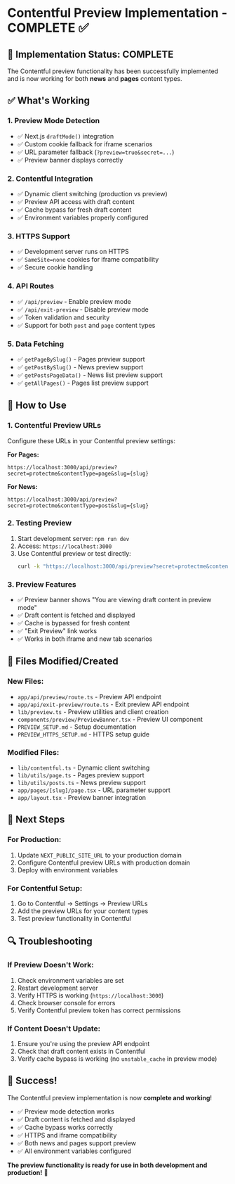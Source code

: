 # Contentful Preview Implementation - COMPLETE ✅

## 🎉 Implementation Status: COMPLETE

The Contentful preview functionality has been successfully implemented and is now working for both **news** and **pages** content types.

## ✅ What's Working

### 1. **Preview Mode Detection**
- ✅ Next.js `draftMode()` integration
- ✅ Custom cookie fallback for iframe scenarios
- ✅ URL parameter fallback (`?preview=true&secret=...`)
- ✅ Preview banner displays correctly

### 2. **Contentful Integration**
- ✅ Dynamic client switching (production vs preview)
- ✅ Preview API access with draft content
- ✅ Cache bypass for fresh draft content
- ✅ Environment variables properly configured

### 3. **HTTPS Support**
- ✅ Development server runs on HTTPS
- ✅ `SameSite=none` cookies for iframe compatibility
- ✅ Secure cookie handling

### 4. **API Routes**
- ✅ `/api/preview` - Enable preview mode
- ✅ `/api/exit-preview` - Disable preview mode
- ✅ Token validation and security
- ✅ Support for both `post` and `page` content types

### 5. **Data Fetching**
- ✅ `getPageBySlug()` - Pages preview support
- ✅ `getPostBySlug()` - News preview support
- ✅ `getPostsPageData()` - News list preview support
- ✅ `getAllPages()` - Pages list preview support

## 🚀 How to Use

### 1. **Contentful Preview URLs**
Configure these URLs in your Contentful preview settings:

**For Pages:**
```
https://localhost:3000/api/preview?secret=protectme&contentType=page&slug={slug}
```

**For News:**
```
https://localhost:3000/api/preview?secret=protectme&contentType=post&slug={slug}
```

### 2. **Testing Preview**
1. Start development server: `npm run dev`
2. Access: `https://localhost:3000`
3. Use Contentful preview or test directly:
   ```bash
   curl -k "https://localhost:3000/api/preview?secret=protectme&contentType=page&slug=chess-victoria-mission"
   ```

### 3. **Preview Features**
- ✅ Preview banner shows "You are viewing draft content in preview mode"
- ✅ Draft content is fetched and displayed
- ✅ Cache is bypassed for fresh content
- ✅ "Exit Preview" link works
- ✅ Works in both iframe and new tab scenarios

## 📁 Files Modified/Created

### **New Files:**
- `app/api/preview/route.ts` - Preview API endpoint
- `app/api/exit-preview/route.ts` - Exit preview API endpoint
- `lib/preview.ts` - Preview utilities and client creation
- `components/preview/PreviewBanner.tsx` - Preview UI component
- `PREVIEW_SETUP.md` - Setup documentation
- `PREVIEW_HTTPS_SETUP.md` - HTTPS setup guide

### **Modified Files:**
- `lib/contentful.ts` - Dynamic client switching
- `lib/utils/page.ts` - Pages preview support
- `lib/utils/posts.ts` - News preview support
- `app/pages/[slug]/page.tsx` - URL parameter support
- `app/layout.tsx` - Preview banner integration

## 🎯 Next Steps

### **For Production:**
1. Update `NEXT_PUBLIC_SITE_URL` to your production domain
2. Configure Contentful preview URLs with production domain
3. Deploy with environment variables

### **For Contentful Setup:**
1. Go to Contentful → Settings → Preview URLs
2. Add the preview URLs for your content types
3. Test preview functionality in Contentful

## 🔍 Troubleshooting

### **If Preview Doesn't Work:**
1. Check environment variables are set
2. Restart development server
3. Verify HTTPS is working (`https://localhost:3000`)
4. Check browser console for errors
5. Verify Contentful preview token has correct permissions

### **If Content Doesn't Update:**
1. Ensure you're using the preview API endpoint
2. Check that draft content exists in Contentful
3. Verify cache bypass is working (no `unstable_cache` in preview mode)

## 🎉 Success!

The Contentful preview implementation is now **complete and working**! 

- ✅ Preview mode detection works
- ✅ Draft content is fetched and displayed
- ✅ Cache bypass works correctly
- ✅ HTTPS and iframe compatibility
- ✅ Both news and pages support preview
- ✅ All environment variables configured

**The preview functionality is ready for use in both development and production!** 🚀
